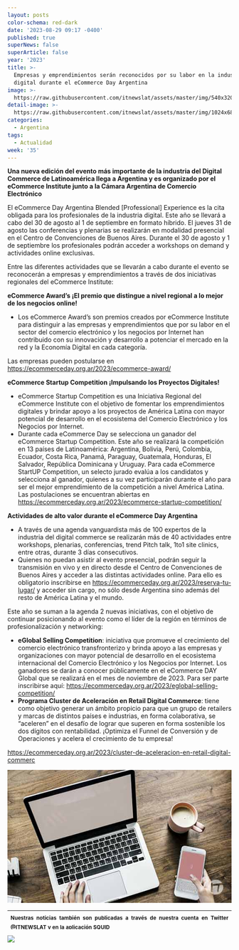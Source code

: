 ```yaml
---
layout: posts
color-schema: red-dark
date: '2023-08-29 09:17 -0400'
published: true
superNews: false
superArticle: false
year: '2023'
title: >-
  Empresas y emprendimientos serán reconocidos por su labor en la industria
  digital durante el eCommerce Day Argentina
image: >-
  https://raw.githubusercontent.com/itnewslat/assets/master/img/540x320/Ecommerce-p.jpg
detail-image: >-
  https://raw.githubusercontent.com/itnewslat/assets/master/img/1024x680/Ecommerce-g.jpg
categories:
  - Argentina
tags:
  - Actualidad
week: '35'
---
```

**Una nueva edición del evento más importante de la industria del Digital Commerce de Latinoamérica llega a Argentina y es organizado por el eCommerce Institute junto a la Cámara Argentina de Comercio Electrónico**

El eCommerce Day Argentina Blended [Professional] Experience es la cita obligada para los profesionales de la industria digital. Este año se llevará a cabo del 30 de agosto al 1 de septiembre en formato híbrido. El jueves 31 de agosto las conferencias y plenarias se realizarán en modalidad presencial en el Centro de Convenciones de Buenos Aires. Durante el 30 de agosto y 1 de septiembre los profesionales podrán acceder a workshops on demand y actividades online exclusivas.

Entre las diferentes actividades que se llevarán a cabo durante el evento se reconocerán a empresas y emprendimientos a través de dos iniciativas regionales del eCommerce Institute:

**eCommerce Award’s ¡El premio que distingue a nivel regional a lo mejor de los negocios online!**
  - Los eCommerce Award’s son premios creados por eCommerce Institute para distinguir a las empresas y emprendimientos que por su labor en el sector del comercio electrónico y los negocios por Internet han contribuido con su innovación y desarrollo a potenciar el mercado en la red y la Economía Digital en cada categoría.


Las empresas pueden postularse en https://ecommerceday.org.ar/2023/ecommerce-award/ 

**eCommerce Startup Competition ¡Impulsando los Proyectos Digitales!**

  - eCommerce Startup Competition es una Iniciativa Regional del eCommerce Institute con el objetivo de fomentar los emprendimientos digitales y brindar apoyo a los proyectos de América Latina con mayor potencial de desarrollo en el ecosistema del Comercio Electrónico y los Negocios por Internet.
  - Durante cada eCommerce Day se selecciona un ganador del eCommerce Startup Competition. Este año se realizará la competición en 13 países de Latinoamérica: Argentina, Bolivia, Perú, Colombia, Ecuador, Costa Rica, Panamá, Paraguay, Guatemala, Honduras, El Salvador, República Dominicana y Uruguay. Para cada eCommerce StartUP Competition, un selecto jurado evalúa a los candidatos y selecciona al ganador, quienes a su vez participarán durante el año para ser el mejor emprendimiento de la competición a nivel América Latina. Las postulaciones se encuentran abiertas en https://ecommerceday.org.ar/2023/ecommerce-startup-competition/

**Actividades de alto valor durante el eCommerce Day Argentina**

  - A través de una agenda vanguardista más de 100 expertos de la industria del digital commerce se realizarán más de 40 actividades entre workshops, plenarias, conferencias, trend Pitch talk, 1to1 site clinics, entre otras, durante 3 días consecutivos.
  - Quienes no puedan asistir al evento presencial, podrán seguir la transmisión en vivo y en directo desde el Centro de Convenciones de Buenos Aires y acceder a las distintas  actividades online. Para ello es obligatorio inscribirse en https://ecommerceday.org.ar/2023/reserva-tu-lugar/ y acceder sin cargo, no sólo desde Argentina sino además del resto de América Latina y el mundo.

Este año se suman a la agenda 2 nuevas iniciativas, con el objetivo de continuar posicionando al evento como el líder de la región en términos de profesionalización y networking: 
 
  - **eGlobal Selling Competition**: iniciativa que promueve el crecimiento del comercio electrónico transfronterizo y brinda apoyo a las empresas y organizaciones con mayor potencial de desarrollo en el ecosistema internacional del Comercio Electrónico y los Negocios por Internet. Los ganadores se darán a conocer públicamente en el eCommerce DAY Global que se realizará en el mes de noviembre de 2023. Para ser parte inscribirse aquí: https://ecommerceday.org.ar/2023/eglobal-selling-competition/ 
  - **Programa Cluster de Aceleración en Retail Digital Commerce**: tiene como objetivo generar un ámbito propicio para que un grupo de retailers y marcas de distintos países e industrias, en forma colaborativa, se “aceleren” en el desafío de lograr que superen en forma sostenible los dos dígitos con rentabilidad. ¡Optimiza el Funnel de Conversión y de Operaciones y acelera el crecimiento de tu empresa!

https://ecommerceday.org.ar/2023/cluster-de-aceleracion-en-retail-digital-commerc

![](https://raw.githubusercontent.com/itnewslat/assets/master/img/540x320/Ecommerce-p.jpg)

<table style="height: 42px;" width="569">
<tbody>
<tr>
<td style="text-align: justify;"><sub><strong>Nuestras noticias también son publicadas a través de nuestra cuenta en Twitter <a href="https://twitter.com/itnewslat?lang=es">@ITNEWSLAT</a> y en la aplicación <a href="https://squidapp.co/en/">SQUID</a></strong></sub></td>
</tr>
</tbody>
</table>

<img src="https://tracker.metricool.com/c3po.jpg?hash=56f88a41e39ab42c063cc51676587a04"/>